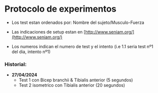 # Protocolo de experimentos

* Los test estan ordenados por: Nombre del sujeto/Musculo-Fuerza
* Las indicaciones de setup estan en [http://www.seniam.org/](http://www.seniam.org/)

* Los numeros indican el numero de test y el intento (i.e 1.1 seria test nº1 del dia, intento nº1)

### **Historial:**

* **27/04/2024**
  * Test 1 con Bicep branchii & Tibialis anterior (5 segundos)
  * Test 2 isometrico con Tibialis anterior (20 segundos)
